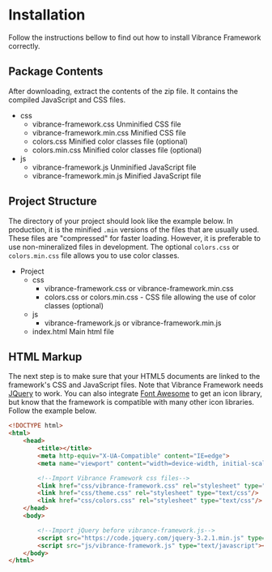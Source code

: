 # Installation

Follow the instructions bellow to find out how to install Vibrance Framework correctly.

## Package Contents

After downloading, extract the contents of the zip file. It contains the compiled JavaScript and CSS files.

<div class="margin-top-20 file-tree">
    <ul>
        <li>
            <span class="folder"><i class="fa fa-folder icon"></i> css</span>
            <ul class="subfolder">
                <li>
                    <span class=""><i class="fa fa-file icon"></i> vibrance-framework.css</span>
                    <span class="file-description">Unminified CSS file</span>
                </li>
                <li>
                    <span class=""><i class="fa fa-file icon"></i> vibrance-framework.min.css</span>
                    <span class="file-description">Minified CSS file</span>
                </li>
                <li>
                    <span class=""><i class="fa fa-file icon"></i> colors.css</span>
                    <span class="file-description">Minified color classes file (optional)</span>
                </li>
                <li>
                    <span class=""><i class="fa fa-file icon"></i> colors.min.css</span>
                    <span class="file-description">Minified color classes file (optional)</span>
                </li>
            </ul>
        </li>
        <li>
            <span class="folder"><i class="fa fa-folder icon"></i> js</span>
            <ul class="subfolder">
                <li>
                    <span class=""><i class="fa fa-file icon"></i> vibrance-framework.js</span>
                    <span class="file-description">Unminified JavaScript file</span>
                </li>
                <li>
                    <span class=""><i class="fa fa-file icon"></i> vibrance-framework.min.js</span>
                    <span class="file-description">Minified JavaScript file</span>
                </li>
            </ul>
        </li>
    </ul>
</div>

## Project Structure

The directory of your project should look like the example below. In production, it is the minified ```.min``` versions of the files that are usually used. These files are "compressed" for faster loading. However, it is preferable to use non-mineralized files in development. The optional ```colors.css``` or ```colors.min.css``` file allows you to use color classes.

<div class="margin-top-30 file-tree">
    <ul>
        <li>
            <span class="folder"><i class="fa fa-folder icon"></i> Project</span>
            <ul class="subfolder">
                <li>
                    <span class="folder"><i class="fa fa-folder icon"></i> css</span>
                    <ul class="subfolder">
                        <li>
                            <span class=""><i class="fa fa-file icon"></i> vibrance-framework.css</span>
                            <span class="file-description">or vibrance-framework.min.css</span>
                        </li>
                        <li>
                            <span class=""><i class="fa fa-file icon"></i> colors.css</span>
                            <span class="file-description">or colors.min.css - CSS file allowing the use of color classes (optional)</span>
                        </li>
                    </ul>
                </li>
                <li>
                    <span class="folder"><i class="fa fa-folder icon"></i> js</span>
                    <ul class="subfolder">
                        <li>
                            <span class=""><i class="fa fa-file icon"></i> vibrance-framework.js</span>
                            <span class="file-description">or vibrance-framework.min.js</span>
                        </li>
                    </ul>
                </li>
                <li>
                    <span class=""><i class="fa fa-file icon"></i> index.html</span>
                    <span class="file-description">Main html file</span>
                </li>
            </ul>
        </li>
    </ul>
</div>

## HTML Markup

The next step is to make sure that your HTML5 documents are linked to the framework's CSS and JavaScript files. Note that Vibrance Framework needs [JQuery](https://jquery.com/) to work. You can also integrate [Font Awesome](http://fontawesome.io/) to get an icon library, but know that the framework is compatible with many other icon libraries. Follow the example below.

```html
<!DOCTYPE html>
<html>
    <head>
        <title></title>
        <meta http-equiv="X-UA-Compatible" content="IE=edge">
        <meta name="viewport" content="width=device-width, initial-scale=1">

        <!--Import Vibrance Framework css files-->
        <link href="css/vibrance-framework.css" rel="stylesheet" type="text/css"/>
        <link href="css/theme.css" rel="stylesheet" type="text/css"/>
        <link href="css/colors.css" rel="stylesheet" type="text/css"/>
    </head>
    <body>

        <!--Import jQuery before vibrance-framework.js-->
        <script src="https://code.jquery.com/jquery-3.2.1.min.js" type="text/javascript"></script>
        <script src="js/vibrance-framework.js" type="text/javascript"></script>
    </body>
</html>
```